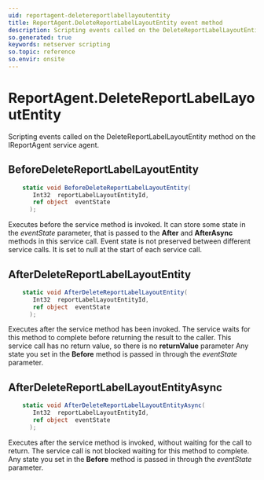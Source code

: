 ```yaml
---
uid: reportagent-deletereportlabellayoutentity
title: ReportAgent.DeleteReportLabelLayoutEntity event method
description: Scripting events called on the DeleteReportLabelLayoutEntity method on the ReportAgent service agent.
so.generated: true
keywords: netserver scripting
so.topic: reference
so.envir: onsite
---
```

# ReportAgent.DeleteReportLabelLayoutEntity

Scripting events called on the <see cref='M:IReportAgent.DeleteReportLabelLayoutEntity'>DeleteReportLabelLayoutEntity</see> method on the <see cref='IReportAgent'>IReportAgent</see>  service agent.

## BeforeDeleteReportLabelLayoutEntity
```cs
    static void BeforeDeleteReportLabelLayoutEntity(
       Int32  reportLabelLayoutEntityId,
       ref object  eventState
      );
```
Executes before the service method is invoked.
It can store some state in the *eventState* parameter, that is passed to the **After** and **AfterAsync** methods in this service call.
Event state is not preserved between different service calls. It is set to null at the start of each service call.
## AfterDeleteReportLabelLayoutEntity
```cs
    static void AfterDeleteReportLabelLayoutEntity(
       Int32  reportLabelLayoutEntityId,
       ref object  eventState
      );
```
Executes after the service method has been invoked. The service waits for this method to complete before returning the result to the caller.
This service call has no return value, so there is no **returnValue** parameter
Any state you set in the **Before** method is passed in through the *eventState* parameter.
## AfterDeleteReportLabelLayoutEntityAsync
```cs
    static void AfterDeleteReportLabelLayoutEntityAsync(
       Int32  reportLabelLayoutEntityId,
       ref object  eventState
      );
```
Executes after the service method is invoked, without waiting for the call to return.
The service call is not blocked waiting for this method to complete.
Any state you set in the **Before** method is passed in through the *eventState* parameter.

